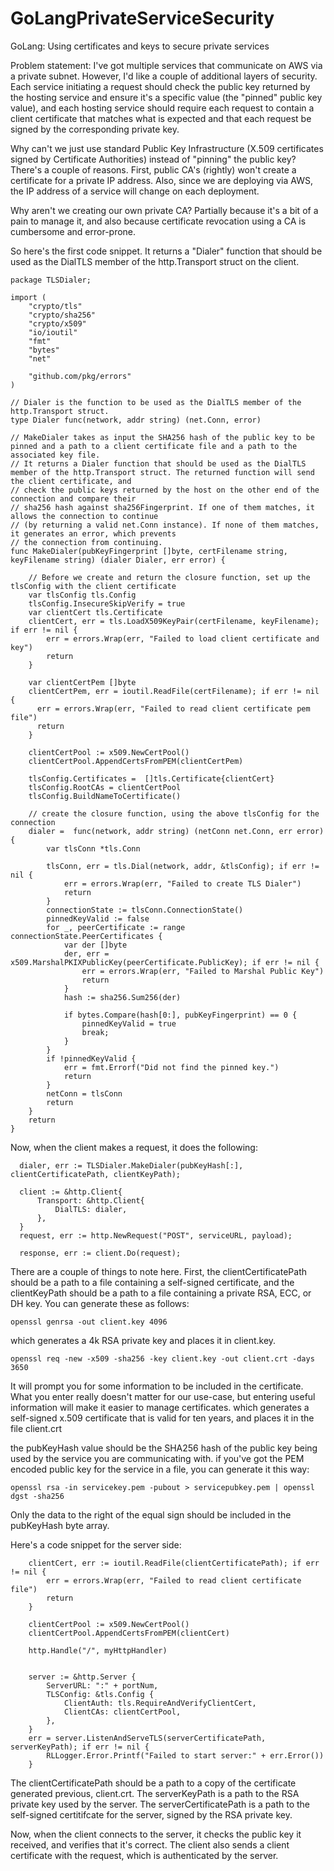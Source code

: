 # GoLangPrivateServiceSecurity
GoLang: Using certificates and keys to secure private services

Problem statement: I've got multiple services that communicate on AWS via a private subnet. However, I'd like a couple of additional layers of security. Each service initiating a request should check the public key returned by the hosting service and ensure it's a specific value (the "pinned" public key value), and each hosting service should require each request to contain a client certificate that matches what is expected and that each request be signed by the corresponding private key.

Why can't we just use standard Public Key Infrastructure (X.509 certificates signed by Certificate Authorities) instead of "pinning" the public key? There's a couple of reasons. First, public CA's (rightly) won't create a certificate for a private IP address. Also, since we are deploying via AWS, the IP address of a service will change on each deployment.

Why aren't we creating our own private CA? Partially because it's a bit of a pain to manage it, and also because certificate revocation using a CA is cumbersome and error-prone.

So here's the first code snippet. It returns a "Dialer" function that should be used as the DialTLS member of the http.Transport struct on the client.

```
package TLSDialer;

import (
    "crypto/tls"
    "crypto/sha256"
    "crypto/x509"
    "io/ioutil"
    "fmt"
    "bytes"
    "net"
    
    "github.com/pkg/errors"
)

// Dialer is the function to be used as the DialTLS member of the http.Transport struct.
type Dialer func(network, addr string) (net.Conn, error)

// MakeDialer takes as input the SHA256 hash of the public key to be pinned and a path to a client certificate file and a path to the associated key file.
// It returns a Dialer function that should be used as the DialTLS member of the http.Transport struct. The returned function will send the client certificate, and 
// check the public keys returned by the host on the other end of the connection and compare their 
// sha256 hash against sha256Fingerprint. If one of them matches, it allows the connection to continue
// (by returning a valid net.Conn instance). If none of them matches, it generates an error, which prevents
// the connection from continuing.
func MakeDialer(pubKeyFingerprint []byte, certFilename string, keyFilename string) (dialer Dialer, err error) {

    // Before we create and return the closure function, set up the tlsConfig with the client certificate
    var tlsConfig tls.Config
    tlsConfig.InsecureSkipVerify = true
    var clientCert tls.Certificate
    clientCert, err = tls.LoadX509KeyPair(certFilename, keyFilename); if err != nil {
        err = errors.Wrap(err, "Failed to load client certificate and key")
        return
    }

    var clientCertPem []byte
    clientCertPem, err = ioutil.ReadFile(certFilename); if err != nil {
      err = errors.Wrap(err, "Failed to read client certificate pem file")
      return
    }

    clientCertPool := x509.NewCertPool()
    clientCertPool.AppendCertsFromPEM(clientCertPem)

    tlsConfig.Certificates =  []tls.Certificate{clientCert}
    tlsConfig.RootCAs = clientCertPool
    tlsConfig.BuildNameToCertificate()

    // create the closure function, using the above tlsConfig for the connection
    dialer =  func(network, addr string) (netConn net.Conn, err error) {
        var tlsConn *tls.Conn

        tlsConn, err = tls.Dial(network, addr, &tlsConfig); if err != nil {
            err = errors.Wrap(err, "Failed to create TLS Dialer")
            return
        }
        connectionState := tlsConn.ConnectionState()
        pinnedKeyValid := false
        for _, peerCertificate := range connectionState.PeerCertificates {
            var der []byte
            der, err = x509.MarshalPKIXPublicKey(peerCertificate.PublicKey); if err != nil {
                err = errors.Wrap(err, "Failed to Marshal Public Key")
                return
            }
            hash := sha256.Sum256(der)

            if bytes.Compare(hash[0:], pubKeyFingerprint) == 0 {
                pinnedKeyValid = true
                break;
            }
        }
        if !pinnedKeyValid {
            err = fmt.Errorf("Did not find the pinned key.")
            return
        }
        netConn = tlsConn
        return
    }
    return
}
```
Now, when the client makes a request, it does the following:
```
  dialer, err := TLSDialer.MakeDialer(pubKeyHash[:], clientCertificatePath, clientKeyPath);
  
  client := &http.Client{
      Transport: &http.Client{
          DialTLS: dialer,
      },
  }
  request, err := http.NewRequest("POST", serviceURL, payload);
  
  response, err := client.Do(request);
```
There are a couple of things to note here. First, the clientCertificatePath should be a path to a file containing a self-signed certificate, and the clientKeyPath should be a path to a file containing a private RSA, ECC, or DH key. You can generate these as follows:
```
openssl genrsa -out client.key 4096
```
which generates a 4k RSA private key and places it in client.key.
```
openssl req -new -x509 -sha256 -key client.key -out client.crt -days 3650
```
It will prompt you for some information to be included in the certificate. What you enter really doesn't matter for our use-case, but entering useful information will make it easier to manage certificates.
which generates a self-signed x.509 certificate that is valid for ten years, and places it in the file client.crt

the pubKeyHash value should be the SHA256 hash of the public key being used by the service you are communicating with. if you've got the PEM encoded public key for the service in a file, you can generate it this way:
```
openssl rsa -in servicekey.pem -pubout > servicepubkey.pem | openssl dgst -sha256
```
Only the data to the right of the equal sign should be included in the pubKeyHash byte array.

Here's a code snippet for the server side:
```
    clientCert, err := ioutil.ReadFile(clientCertificatePath); if err != nil {
        err = errors.Wrap(err, "Failed to read client certificate file")
        return
    }

    clientCertPool := x509.NewCertPool()
    clientCertPool.AppendCertsFromPEM(clientCert)

    http.Handle("/", myHttpHandler)


    server := &http.Server {
        ServerURL: ":" + portNum,
        TLSConfig: &tls.Config {
            ClientAuth: tls.RequireAndVerifyClientCert,
            ClientCAs: clientCertPool,
        },
    }
    err = server.ListenAndServeTLS(serverCertificatePath, serverKeyPath); if err != nil {
        RLLogger.Error.Printf("Failed to start server:" + err.Error())
    }
```
The clientCertificatePath should be a path to a copy of the certificate generated previous, client.crt.
The serverKeyPath is a path to the RSA private key used by the server.
The serverCertificatePath is a path to the self-signed certitifcate for the server, signed by the RSA private key.

Now, when the client connects to the server, it checks the public key it received, and verifies that it's correct. The client also sends a client certificate with the request, which is authenticated by the server.

